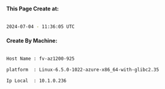 
   
#### This Page Create at:

```bash

2024-07-04 - 11:36:05 UTC

```

#### Create By Machine:

```bash

Host Name : fv-az1200-925

platform  : Linux-6.5.0-1022-azure-x86_64-with-glibc2.35

Ip Local  : 10.1.0.236

```

